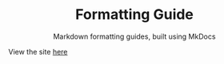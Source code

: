 <h1 align="center">Formatting Guide</h1>

<p align="center">Markdown formatting guides, built using MkDocs

View the site <a href=https://sleepiie.github.io/formatting>here</a></p>
